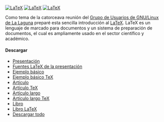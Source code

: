 
<a href="latex-introduccion/screenshot-1.png"><img src="latex-introduccion/screenshot-1-small.png" alt="LaTeX"></a> <a href="latex-introduccion/screenshot-2.png"><img src="latex-introduccion/screenshot-2-small.png" alt="LaTeX"></a> <a href="latex-introduccion/screenshot-3.png"><img src="latex-introduccion/screenshot-3-small.png" alt="LaTeX"></a>

Como tema de la catorceava reunión del [Grupo de Usuarios de GNU/Linux de La Laguna](http://www.gulag.org.mx/) preparé esta sencilla introducción al [LaTeX](http://es.wikipedia.org/wiki/LaTeX). LaTeX es un lenguaje de marcado para documentos y un sistema de preparación de documentos, el cual es ampliamente usado en el sector científico y académico.

#### Descargar

* [Presentación](latex-introduccion/latex-introduccion.pdf)
* [Fuentes LaTeX de la presentación](latex-introduccion/latex-introduccion.tar.gz)
* [Ejemplo básico](latex-introduccion/ejemplo-0-primer/primer.pdf)
* [Ejemplo básico TeX](latex-introduccion/ejemplo-0-primer/primer.tex)
* [Artículo](latex-introduccion/ejemplo-1-sencillo/cms-de-ml-descripcion.pdf)
* [Artículo TeX](latex-introduccion/ejemplo-1-sencillo/cms-de-ml-descripcion.tex)
* [Artículo largo](latex-introduccion/ejemplo-2-articulo/licencia-gfdl.pdf)
* [Artículo largo TeX](latex-introduccion/ejemplo-2-articulo/licencia-gfdl.tex)
* [Libro](latex-introduccion/ejemplo-3-libro/via-pc2500-gentoo-lan-boot.pdf)
* [Libro LaTeX](latex-introduccion/ejemplo-3-libro/ejemplo-3-libro.tar.gz)
* [Descargar todo](latex-introduccion/latex-introduccion-presentacion-y-ejemplos.tar.gz)
